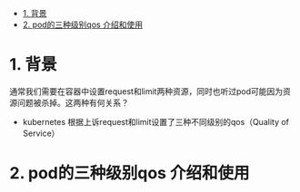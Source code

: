 <!-- TOC -->

- [1. 背景](#1-背景)
- [2. pod的三种级别qos 介绍和使用](#2-pod的三种级别qos-介绍和使用)

<!-- /TOC -->

# 1. 背景

通常我们需要在容器中设置request和limit两种资源，同时也听过pod可能因为资源问题被杀掉。这两种有何关系？

* kubernetes 根据上诉request和limit设置了三种不同级别的qos（Quality of Service）

# 2. pod的三种级别qos 介绍和使用

